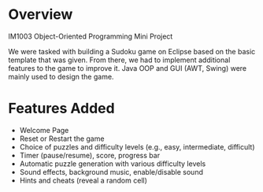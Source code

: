 # Overview

IM1003 Object-Oriented Programming Mini Project

We were tasked with building a Sudoku game on Eclipse based on the basic template that was given. From there, we had to implement additional features to the game to improve it. Java OOP and GUI (AWT, Swing) were mainly used to design the game.

# Features Added
- Welcome Page
- Reset or Restart the game
- Choice of puzzles and difficulty levels (e.g., easy, intermediate, difficult)
- Timer (pause/resume), score, progress bar
- Automatic puzzle generation with various difficulty levels
- Sound effects, background music, enable/disable sound
- Hints and cheats (reveal a random cell)

